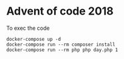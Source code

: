 # Advent of code 2018

To exec the code

```
docker-compose up -d
docker-compose run --rm composer install
docker-compose run --rm php php day.php 1
```
